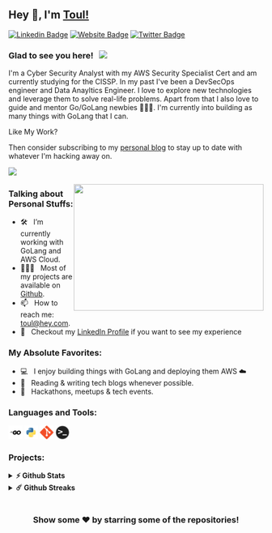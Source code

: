## Hey 👋, I'm [Toul!](https://github.com/toul-codes/)

[![Linkedin Badge](https://img.shields.io/badge/-LinkedIn-0e76a8?style=flat-square&logo=Linkedin&logoColor=white)](https://linkedin.com/in/toul)
[![Website Badge](https://img.shields.io/badge/Website-3b5998?style=flat-square&logo=google-chrome&logoColor=white)](https://toul.io/)
[![Twitter Badge](https://img.shields.io/badge/-Twitter-00acee?style=flat-square&logo=Twitter&logoColor=white)](https://twitter.com/toul_codes)

### Glad to see you here! &nbsp; ![](https://visitor-badge.glitch.me/badge?page_id=toul-codes&style=flat-square&color=0088cc)

I'm a Cyber Security Analyst with my AWS Security Specialist Cert and am currently studying for the CISSP. In my past I've been a DevSecOps engineer and Data Anayltics Engineer. I love to explore new technologies and leverage them to solve real-life problems. Apart from that I also love to guide and mentor Go/GoLang newbies 👨🏻‍💻. I'm currently into building as many things with GoLang that I can.



Like My Work?

Then consider subscribing to my [personal blog](https://toul.io/) to stay up to date with whatever I'm hacking away on.

[![](https://gitwar.herokuapp.com/badge?username=toul-codesi&label=Gitwar%20Profile%20Score&style=for-the-badge&color=0088cc)](https://gitwar.herokuapp.com/)

<img align="right" height="250" width="375" alt="" src="https://raw.githubusercontent.com/iampavangandhi/iampavangandhi/master/gifs/coder.gif" />

### Talking about Personal Stuffs:

- 🛠 &nbsp; I’m currently working with GoLang and AWS Cloud.
- 👨🏻‍💻 &nbsp; Most of my projects are available on [Github](https://github.com/toul-codes).
- 📫 &nbsp; How to reach me: toul@hey.com.
- 📝 &nbsp; Checkout my [LinkedIn Profile](https://linkedin.com/in/toul) if you want to see my experience

### My Absolute Favorites:

- 💻 &nbsp; I enjoy building things with GoLang and deploying them AWS ☁️ 
- 📰 &nbsp; Reading & writing tech blogs whenever possible.
- 🍕 &nbsp; Hackathons, meetups & tech events.

### Languages and Tools:

<code><img height="27" src="https://raw.githubusercontent.com/github/explore/80688e429a7d4ef2fca1e82350fe8e3517d3494d/topics/go/go.png" alt="cpp"></code>
<code><img height="27" src="https://raw.githubusercontent.com/github/explore/80688e429a7d4ef2fca1e82350fe8e3517d3494d/topics/python/python.png" alt="python"></code>
<code><img height="27" src="https://raw.githubusercontent.com/devicons/devicon/master/icons/git/git-original.svg" alt="git"></code>
<code><img height="27" src="https://raw.githubusercontent.com/github/explore/80688e429a7d4ef2fca1e82350fe8e3517d3494d/topics/terminal/terminal.png" alt="terminal"></code>

<!--
<code><img height="25" src="https://raw.githubusercontent.com/github/explore/80688e429a7d4ef2fca1e82350fe8e3517d3494d/topics/sass/sass.png" alt="sass"></code>
-->

### Projects:

<details>	
  <summary><b>⚡ Github Stats</b></summary>

  <br />
  <img height="180em" src="https://github-readme-stats.vercel.app/api?username=toul-codes&show_icons=true&hide_border=true&&count_private=true&include_all_commits=true" />
  <img height="180em" src="https://github-readme-stats.vercel.app/api/top-langs/?username=toul-codes&exclude_repo=KNN-Image-Classification&show_icons=true&hide_border=true&layout=compact&langs_count=8"/>
</details>

<details>	
  <summary><b>☄️ Github Streaks</b></summary>

  <br />
  <img height="180em" src="https://github-readme-streak-stats.herokuapp.com/?user=toul-codes&hide_border=true" />
</details>
 

#

<div align="center">

### Show some ❤️ by starring some of the repositories!

</div>
